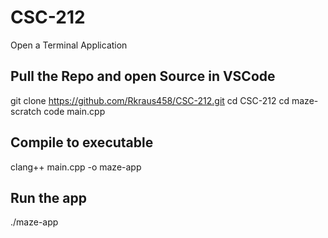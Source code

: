 # CSC-212

Open a Terminal Application

## Pull the Repo and open Source in VSCode
git clone https://github.com/Rkraus458/CSC-212.git
cd CSC-212
cd maze-scratch
code main.cpp

## Compile to executable
clang++ main.cpp -o maze-app

## Run the app
./maze-app

